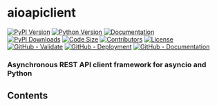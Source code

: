# aioapiclient

[![PyPI Version](https://img.shields.io/pypi/v/aioapiclient?logo=pypi&label=Latest%20Version)](https://pypi.org/project/aioapiclient)
[![Python Version](https://img.shields.io/pypi/pyversions/aioapiclient.svg?logo=python&label=Supported%20Python%20Versions)](https://pypi.org/project/aioapiclient/)
[![Documentation](https://img.shields.io/badge/Documentation-red.svg)](https://geo-martino.github.io/aioapiclient/)
</br>
[![PyPI Downloads](https://img.shields.io/pypi/dm/aioapiclient?label=Downloads)](https://pypi.org/project/aioapiclient/)
[![Code Size](https://img.shields.io/github/languages/code-size/geo-martino/aioapiclient?label=Code%20Size)](https://github.com/geo-martino/aioapiclient)
[![Contributors](https://img.shields.io/github/contributors/geo-martino/aioapiclient?logo=github&label=Contributors)](https://github.com/geo-martino/aioapiclient/graphs/contributors)
[![License](https://img.shields.io/github/license/geo-martino/aioapiclient?label=License)](https://github.com/geo-martino/aioapiclient/blob/master/LICENSE)
</br>
[![GitHub - Validate](https://github.com/geo-martino/aioapiclient/actions/workflows/validate.yml/badge.svg?branch=master)](https://github.com/geo-martino/aioapiclient/actions/workflows/validate.yml)
[![GitHub - Deployment](https://github.com/geo-martino/aioapiclient/actions/workflows/deploy.yml/badge.svg?event=release)](https://github.com/geo-martino/aioapiclient/actions/workflows/deploy.yml)
[![GitHub - Documentation](https://github.com/geo-martino/aioapiclient/actions/workflows/docs_publish.yml/badge.svg)](https://github.com/geo-martino/aioapiclient/actions/workflows/docs_publish.yml)

### Asynchronous REST API client framework for asyncio and Python

## Contents
